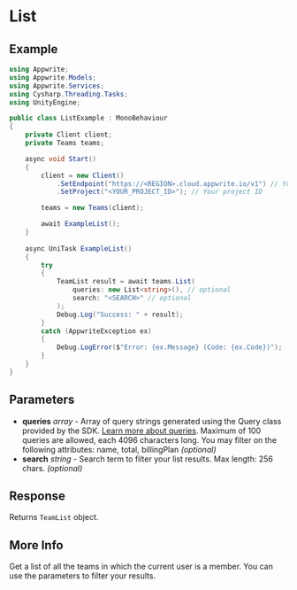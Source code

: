 # List

## Example

```csharp
using Appwrite;
using Appwrite.Models;
using Appwrite.Services;
using Cysharp.Threading.Tasks;
using UnityEngine;

public class ListExample : MonoBehaviour
{
    private Client client;
    private Teams teams;

    async void Start()
    {
        client = new Client()
            .SetEndpoint("https://<REGION>.cloud.appwrite.io/v1") // Your API Endpoint
            .SetProject("<YOUR_PROJECT_ID>"); // Your project ID

        teams = new Teams(client);

        await ExampleList();
    }
    
    async UniTask ExampleList()
    {
        try
        {
            TeamList result = await teams.List(
                queries: new List<string>(), // optional
                search: "<SEARCH>" // optional
            );
            Debug.Log("Success: " + result);
        }
        catch (AppwriteException ex)
        {
            Debug.LogError($"Error: {ex.Message} (Code: {ex.Code})");
        }
    }
}
```

## Parameters

- **queries** *array* - Array of query strings generated using the Query class provided by the SDK. [Learn more about queries](https://appwrite.io/docs/queries). Maximum of 100 queries are allowed, each 4096 characters long. You may filter on the following attributes: name, total, billingPlan *(optional)*
- **search** *string* - Search term to filter your list results. Max length: 256 chars. *(optional)*

## Response

Returns `TeamList` object.
## More Info

Get a list of all the teams in which the current user is a member. You can use the parameters to filter your results.
